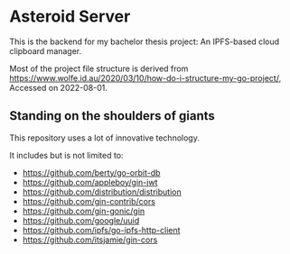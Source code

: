 # Asteroid Server

This is the backend for my bachelor thesis project: An IPFS-based cloud clipboard manager.

Most of the project file structure is derived from https://www.wolfe.id.au/2020/03/10/how-do-i-structure-my-go-project/,
Accessed on 2022-08-01.

## Standing on the shoulders of giants

This repository uses a lot of innovative technology.

It includes but is not limited to:

- https://github.com/berty/go-orbit-db
- https://github.com/appleboy/gin-jwt
- https://github.com/distribution/distribution
- https://github.com/gin-contrib/cors
- https://github.com/gin-gonic/gin
- https://github.com/google/uuid
- https://github.com/ipfs/go-ipfs-http-client
- https://github.com/itsjamie/gin-cors
